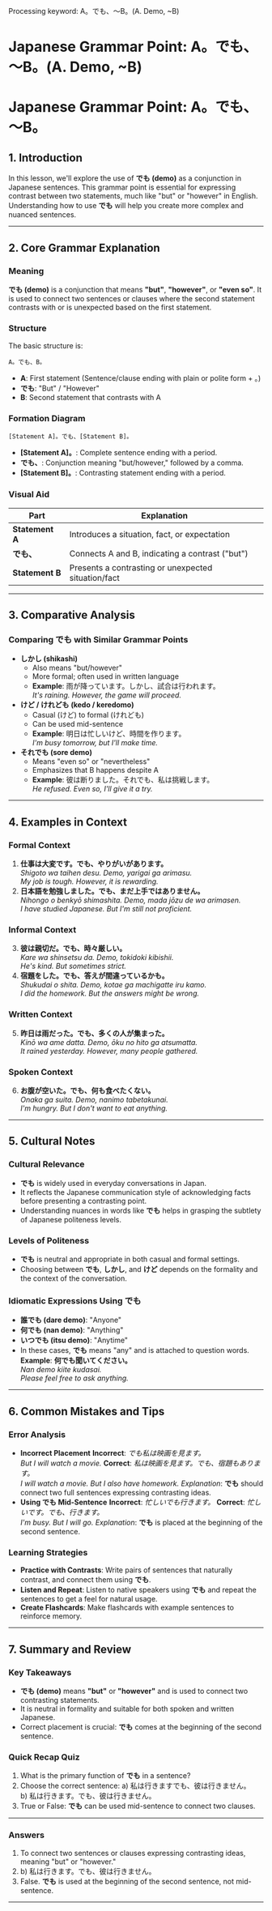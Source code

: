 Processing keyword: A。でも、～B。(A. Demo, ~B)
# Japanese Grammar Point: A。でも、～B。(A. Demo, ~B)
# Japanese Grammar Point: A。でも、～B。
## 1. Introduction
In this lesson, we'll explore the use of **でも (demo)** as a conjunction in Japanese sentences. This grammar point is essential for expressing contrast between two statements, much like "but" or "however" in English. Understanding how to use **でも** will help you create more complex and nuanced sentences.

---
## 2. Core Grammar Explanation
### Meaning
**でも (demo)** is a conjunction that means **"but"**, **"however"**, or **"even so"**. It is used to connect two sentences or clauses where the second statement contrasts with or is unexpected based on the first statement.
### Structure
The basic structure is:
```
A。でも、B。
```
- **A**: First statement (Sentence/clause ending with plain or polite form + 。)
- **でも**: "But" / "However"
- **B**: Second statement that contrasts with A
### Formation Diagram
```plaintext
[Statement A]。でも、[Statement B]。
```
- **[Statement A]。**: Complete sentence ending with a period.
- **でも、**: Conjunction meaning "but/however," followed by a comma.
- **[Statement B]。**: Contrasting statement ending with a period.
### Visual Aid
| Part             | Explanation                                           |
|------------------|-------------------------------------------------------|
| **Statement A**  | Introduces a situation, fact, or expectation          |
| **でも、**       | Connects A and B, indicating a contrast ("but")        |
| **Statement B**  | Presents a contrasting or unexpected situation/fact   |
---
## 3. Comparative Analysis
### Comparing **でも** with Similar Grammar Points
- **しかし (shikashi)**
  - Also means "but/however"
  - More formal; often used in written language
  - **Example**: 雨が降っています。しかし、試合は行われます。  
    *It's raining. However, the game will proceed.*
- **けど / けれども (kedo / keredomo)**
  - Casual (けど) to formal (けれども)
  - Can be used mid-sentence
  - **Example**: 明日は忙しいけど、時間を作ります。  
    *I'm busy tomorrow, but I'll make time.*
- **それでも (sore demo)**
  - Means "even so" or "nevertheless"
  - Emphasizes that B happens despite A
  - **Example**: 彼は断りました。それでも、私は挑戦します。  
    *He refused. Even so, I'll give it a try.*
---
## 4. Examples in Context
### Formal Context
1. **仕事は大変です。でも、やりがいがあります。**  
   *Shigoto wa taihen desu. Demo, yarigai ga arimasu.*  
   *My job is tough. However, it is rewarding.*
2. **日本語を勉強しました。でも、まだ上手ではありません。**  
   *Nihongo o benkyō shimashita. Demo, mada jōzu de wa arimasen.*  
   *I have studied Japanese. But I'm still not proficient.*
### Informal Context
3. **彼は親切だ。でも、時々厳しい。**  
   *Kare wa shinsetsu da. Demo, tokidoki kibishii.*  
   *He's kind. But sometimes strict.*
4. **宿題をした。でも、答えが間違っているかも。**  
   *Shukudai o shita. Demo, kotae ga machigatte iru kamo.*  
   *I did the homework. But the answers might be wrong.*
### Written Context
5. **昨日は雨だった。でも、多くの人が集まった。**  
   *Kinō wa ame datta. Demo, ōku no hito ga atsumatta.*  
   *It rained yesterday. However, many people gathered.*
### Spoken Context
6. **お腹が空いた。でも、何も食べたくない。**  
   *Onaka ga suita. Demo, nanimo tabetakunai.*  
   *I'm hungry. But I don't want to eat anything.*
---
## 5. Cultural Notes
### Cultural Relevance
- **でも** is widely used in everyday conversations in Japan.
- It reflects the Japanese communication style of acknowledging facts before presenting a contrasting point.
- Understanding nuances in words like **でも** helps in grasping the subtlety of Japanese politeness levels.
### Levels of Politeness
- **でも** is neutral and appropriate in both casual and formal settings.
- Choosing between **でも**, **しかし**, and **けど** depends on the formality and the context of the conversation.
### Idiomatic Expressions Using **でも**
- **誰でも (dare demo)**: "Anyone"
- **何でも (nan demo)**: "Anything"
- **いつでも (itsu demo)**: "Anytime"
- In these cases, **でも** means "any" and is attached to question words.
**Example**: **何でも聞いてください。**  
*Nan demo kiite kudasai.*  
*Please feel free to ask anything.*
---
## 6. Common Mistakes and Tips
### Error Analysis
- **Incorrect Placement**
  **Incorrect**: *でも私は映画を見ます。*  
  *But I will watch a movie.*
  **Correct**: *私は映画を見ます。でも、宿題もあります。*  
  *I will watch a movie. But I also have homework.*
  *Explanation*: **でも** should connect two full sentences expressing contrasting ideas.
- **Using **でも** Mid-Sentence**
  **Incorrect**: *忙しいでも行きます。*
  **Correct**: *忙しいです。でも、行きます。*  
  *I'm busy. But I will go.*
  *Explanation*: **でも** is placed at the beginning of the second sentence.
### Learning Strategies
- **Practice with Contrasts**: Write pairs of sentences that naturally contrast, and connect them using **でも**.
- **Listen and Repeat**: Listen to native speakers using **でも** and repeat the sentences to get a feel for natural usage.
- **Create Flashcards**: Make flashcards with example sentences to reinforce memory.
---
## 7. Summary and Review
### Key Takeaways
- **でも (demo)** means **"but"** or **"however"** and is used to connect two contrasting statements.
- It is neutral in formality and suitable for both spoken and written Japanese.
- Correct placement is crucial: **でも** comes at the beginning of the second sentence.
### Quick Recap Quiz
1. What is the primary function of **でも** in a sentence?
2. Choose the correct sentence:
   a) 私は行きますでも、彼は行きません。  
   b) 私は行きます。でも、彼は行きません。
3. True or False: **でも** can be used mid-sentence to connect two clauses.
---
### Answers
1. To connect two sentences or clauses expressing contrasting ideas, meaning "but" or "however."
2. b) 私は行きます。でも、彼は行きません。
3. False. **でも** is used at the beginning of the second sentence, not mid-sentence.
---
